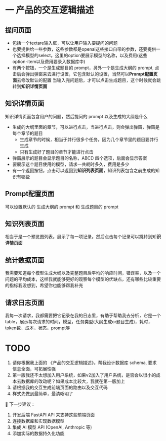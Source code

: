 # 一 产品的交互逻辑描述

## 提问页面
- 包括一个textare输入框，可以让用户输入要提问的问题
- 也要提供给一些参数，这些参数都是openai这些接口自带的参数，还要提供一个选择模型的select，这里的option要展示模型的名称，以及费用(这些option-item以及费用要录入数据库中)
- 有两个按钮，一个是生成题目的 prompt，另外一个是生成大纲的 prompt, 点击后会弹出弹窗来去进行设置，它包含默认的设置，当然可以**Prompt配置页面**去修改默认的配置
当输入完问题后，才可以点击生成题目，这个时候就会跳转到**知识详情页面**

## 知识详情页面
知识详情页面包含用户的问题，然后提问的 prompt 以及生成的大纲是什么
- 生成的大纲里面的章节，可以进行点击，当进行点击，则会弹出弹窗，弹窗是每个章节的题目
  - 生成章节的时候，相当于并行很多个任务，因为几个章节里的题目要并行生成
  - 只有生成好了题目的章节才能进行点击
- 弹窗展示的题目会显示题目的名称，ABCD 四个选项，后面会显示答案
- 要展示这个题目使用的模型，请求一共耗时多久，费用是多少
- 有一个返回按钮，点击可以返回到**知识列表页面**，知识列表包含之前生成的知识有哪些

## Prompt配置页面
可以设置默认的 生成大纲的 prompt 和 生成题目的 prompt

## 知识列表页面
相当于是一个预览图列表，展示了每一项记录，然后点击每个记录可以跳转到知**识详情页面**

## 统计数据页面
我需要知道每个模型生成大纲以及完整题目后平均的响应时间，错误率，以及一个问题的平均成本，这样我就能够更好的观察每个模型的优缺点，还有哪些比较重要的指标我没想到，希望你也能够帮我补充

## 请求日志页面
我每一次请求，我都需要把它记录在我的日志里，有助于帮助我去分析，它是一个table，展示每次请求的时间，模型，任务类型(大纲生成or题目生成)，耗时，token数，成本，状态，prompt等


# TODO
1. 请你根据我上面的 《产品的交互逻辑描述》，帮我设计数据库 schema, 要求信息全面，可拓展性强
2. 第一版我还不太想加入用户系统，如果v2加入了用户系统，是否会以很小的成本去数据库的改动呢？如果成本比较大，我就在第一版加上
3. 请根据我的交互生成前端页面的路由以及交互代码
4. 样式先做到最简单，最清晰明了





  🚀 下一步建议：

  1. 开发后端 FastAPI API 来支持这些前端页面
  2. 连接数据库和实现数据模型
  3. 集成 AI 模型 API (OpenAI, Anthropic 等)
  4. 添加实际的数据持久化功能
